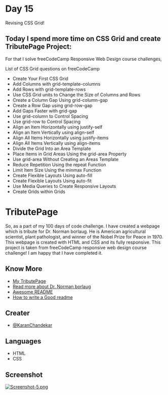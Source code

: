 # Day 15

Revising CSS Grid!

## Today I spend more time on CSS Grid and create TributePage Project:

For that I solve freeCodeCamp Responsive Web Design course challenges,

List of CSS Grid questions on freeCodeCamp

 - Create Your First CSS Grid
 - Add Columns with grid-template-columns
 - Add Rows with grid-template-rows
 - Use CSS Grid units to Change the Size of Columns and Rows
 - Create a Column Gap Using grid-column-gap
 - Create a Row Gap using grid-row-gap
 - Add Gaps Faster with grid-gap
 - Use grid-column to Control Spacing
 - Use grid-row to Control Spacing
 - Align an Item Horizontally using justify-self
 - Align an Item Vertically using align-self
 - Align All Items Horizontally using justify-items
 - Align All Items Vertically using align-items
 - Divide the Grid Into an Area Template
 - Place Items in Grid Areas Using the grid-area Property
 - Use grid-area Without Creating an Areas Template
 - Reduce Repetition Using the repeat Function
 - Limit Item Size Using the minmax Function
 - Create Flexible Layouts Using auto-fill
 - Create Flexible Layouts Using auto-fit
 - Use Media Queries to Create Responsive Layouts
 - Create Grids within Grids



# TributePage

So, as a part of my 100 days of code challenge. I have created a webpage which is tribute for Dr. Norman borlaug. He is  American agricultural scientist, plant pathologist, and winner of the Nobel Prize for Peace in 1970. This webpage is created with HTML and CSS and its fully responsive. This project is taken from freeCodeCamp responsive web design course challenge! I am happy that I have completed it.
## Know More

 - [My TributePage](https://karanchandekar.github.io/TributePage/)
 - [Read more about Dr. Norman borlaug](https://en.wikipedia.org/wiki/Norman_Borlaug)
 - [Awesome README](https://github.com/matiassingers/awesome-readme)
 - [How to write a Good readme](https://bulldogjob.com/news/449-how-to-write-a-good-readme-for-your-github-project)


## Creater

- [@KaranChandekar](https://github.com/KaranChandekar)


## Languages

- HTML
- CSS

## Screenshot

[![Screenshot-5.png](https://i.postimg.cc/nV5H8pKN/Screenshot-5.png)](https://postimg.cc/Yj6cYcsx)
